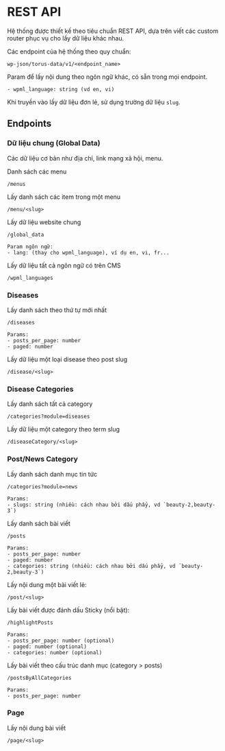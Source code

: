 # REST API

Hệ thống được thiết kế theo tiêu chuẩn REST API, dựa trên viết các custom router phục vụ cho lấy dữ liệu khác nhau.

Các endpoint của hệ thống theo quy chuẩn:

```
wp-json/torus-data/v1/<endpoint_name>
```

Param để lấy nội dung theo ngôn ngữ khác, có sẵn trong mọi endpoint. 

```
- wpml_language: string (vd en, vi)
```

Khi truyền vào lấy dữ liệu đơn lẻ, sử dụng trường dữ liệu `slug`.

## Endpoints

### Dữ liệu chung (Global Data)

Các dữ liệu cơ bản như địa chỉ, link mạng xã hội, menu.

Danh sách các menu

```
/menus
```

Lấy danh sách các item trong một menu

```
/menu/<slug>
```

Lấy dữ liệu website chung

```
/global_data

Param ngôn ngữ:
- lang: (thay cho wpml_language), ví dụ en, vi, fr...
```

Lấy dữ liệu tất cả ngôn ngữ có trên CMS

```
/wpml_languages
```

### Diseases

Lấy danh sách theo thứ tự mới nhất

```
/diseases

Params:
- posts_per_page: number
- paged: number
```

Lấy dữ liệu một loại disease theo post slug

```
/disease/<slug>
```

### Disease Categories

Lấy danh sách tất cả category

```
/categories?module=diseases
```

Lấy dữ liệu một category theo term slug

```
/diseaseCategory/<slug>
```

### Post/News Category

Lấy danh sách danh mục tin tức

```
/categories?module=news

Params: 
- slugs: string (nhiều: cách nhau bởi dấu phẩy, vd `beauty-2,beauty-3`)
```

Lấy danh sách bài viết

```
/posts

Params:
- posts_per_page: number
- paged: number
- categories: string (nhiều: cách nhau bởi dấu phẩy, vd `beauty-2,beauty-3`)
```

Lấy nội dung một bài viết lẻ:

```
/post/<slug>
```

Lấy bài viết được đánh dấu Sticky (nổi bật):

```
/highlightPosts

Params:
- posts_per_page: number (optional)
- paged: number (optional)
- categories: number (optional)
```

Lấy bài viết theo cấu trúc danh mục (category > posts)

```
/postsByAllCategories

Params:
- posts_per_page: number
```

### Page

Lấy nội dung bài viết

```
/page/<slug>
```
